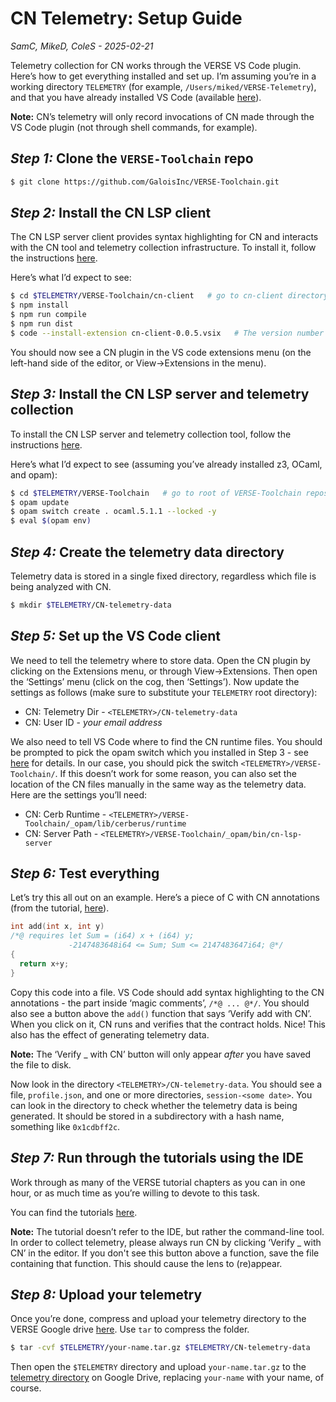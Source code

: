 # CN Telemetry: Setup Guide
*SamC, MikeD, ColeS - 2025-02-21*

Telemetry collection for CN works through the VERSE VS Code plugin. Here’s how
to get everything installed and set up. I’m assuming you’re in a working
directory `TELEMETRY` (for example, `/Users/miked/VERSE-Telemetry`), and that you
have already installed VS Code (available [here](https://code.visualstudio.com)).

**Note:** CN’s telemetry will only record invocations of CN made through the VS
Code plugin (not through shell commands, for example). 

## *Step 1:* Clone the `VERSE-Toolchain` repo

```sh
$ git clone https://github.com/GaloisInc/VERSE-Toolchain.git
```

## *Step 2:* Install the CN LSP client 

The CN LSP server client provides syntax highlighting for CN and interacts with
the CN tool and telemetry collection infrastructure. To install it, follow the
instructions [here](https://github.com/GaloisInc/VERSE-Toolchain/blob/main/cn-client/README.md#installing). 

Here’s what I’d expect to see: 

```sh
$ cd $TELEMETRY/VERSE-Toolchain/cn-client   # go to cn-client directory 
$ npm install
$ npm run compile
$ npm run dist
$ code --install-extension cn-client-0.0.5.vsix   # The version number may change 
```

You should now see a CN plugin in the VS code extensions menu (on the left-hand
side of the editor, or View-\>Extensions in the menu). 

## *Step 3:* Install the CN LSP server and telemetry collection 

To install the CN LSP server and telemetry collection tool, follow the
instructions [here](https://github.com/GaloisInc/VERSE-Toolchain/blob/main/README.md#installation-and-use). 

Here’s what I’d expect to see (assuming you’ve already installed z3, OCaml, and
opam): 

```sh
$ cd $TELEMETRY/VERSE-Toolchain   # go to root of VERSE-Toolchain repository
$ opam update
$ opam switch create . ocaml.5.1.1 --locked -y
$ eval $(opam env)
```

## *Step 4:* Create the telemetry data directory 

Telemetry data is stored in a single fixed directory, regardless which file is
being analyzed with CN. 

```sh
$ mkdir $TELEMETRY/CN-telemetry-data 
```

## *Step 5:* Set up the VS Code client 

We need to tell the telemetry where to store data. Open the CN plugin by
clicking on the Extensions menu, or through View-\>Extensions. Then open the
‘Settings’ menu (click on the cog, then ‘Settings’). Now update the settings as
follows (make sure to substitute your `TELEMETRY` root directory): 

* CN: Telemetry Dir - `<TELEMETRY>/CN-telemetry-data`  
* CN: User ID - *your email address* 

We also need to tell VS Code where to find the CN runtime files. You should be
prompted to pick the opam switch which you installed in Step 3 - see
[here](https://github.com/GaloisInc/VERSE-Toolchain/tree/main/cn-client#running-cn)
for details. In our case, you should pick the switch
`<TELEMETRY>/VERSE-Toolchain/`. If this doesn’t work for some reason, you can
also set the location of the CN files manually in the same way as the telemetry
data. Here are the settings you’ll need: 

* CN: Cerb Runtime - `<TELEMETRY>/VERSE-Toolchain/_opam/lib/cerberus/runtime`  
* CN: Server Path - `<TELEMETRY>/VERSE-Toolchain/_opam/bin/cn-lsp-server`

## *Step 6:* Test everything 

Let’s try this all out on an example. Here’s a piece of C with CN annotations
(from the tutorial, [here](https://rems-project.github.io/cn-tutorial/getting-started/tutorials/basic-usage/#first-function-specification)). 

```c
int add(int x, int y)
/*@ requires let Sum = (i64) x + (i64) y;
             -2147483648i64 <= Sum; Sum <= 2147483647i64; @*/
{
  return x+y;
}
```

Copy this code into a file. VS Code should add syntax highlighting to the CN
annotations - the part inside ‘magic comments’, `/*@ ... @*/`. You should also see
a button above the `add()` function that says ‘Verify add with CN’. When you click
on it, CN runs and verifies that the contract holds. Nice\! This also has the
effect of generating telemetry data. 

**Note:** The ‘Verify _ with CN’ button will only appear *after* you have 
saved the file to disk. 

Now look in the directory `<TELEMETRY>/CN-telemetry-data`. You should see a
file, `profile.json`, and one or more directories, `session-<some date>`. You
can look in the directory to check whether the telemetry data is being
generated. It should be stored in a subdirectory with a hash name, something
like `0x1cdbff2c`. 

## *Step 7:* Run through the tutorials using the IDE

Work through as many of the VERSE tutorial chapters as you can in one hour, or
as much time as you’re willing to devote to this task.

You can find the tutorials
[here](https://rems-project.github.io/cn-tutorial/getting-started/tutorials/). 

**Note:** The tutorial doesn’t refer to the IDE, but rather the command-line
tool. In order to collect telemetry, please always run CN by clicking ‘Verify _
with CN’ in the editor. If you don't see this button above a function, save the
file containing that function. This should cause the lens to (re)appear.

## *Step 8:* Upload your telemetry

Once you’re done, compress and upload your telemetry directory to the VERSE
Google drive [here](https://drive.google.com/drive/folders/1l_LPqeLDqbGCmja7bAB1yspH0oMDed-3).
Use `tar` to compress the folder.

```sh
$ tar -cvf $TELEMETRY/your-name.tar.gz $TELEMETRY/CN-telemetry-data
```

Then open the `$TELEMETRY` directory and upload `your-name.tar.gz` to the
[telemetry directory](https://drive.google.com/drive/folders/1l_LPqeLDqbGCmja7bAB1yspH0oMDed-3)
on Google Drive, replacing `your-name` with your name, of course.
